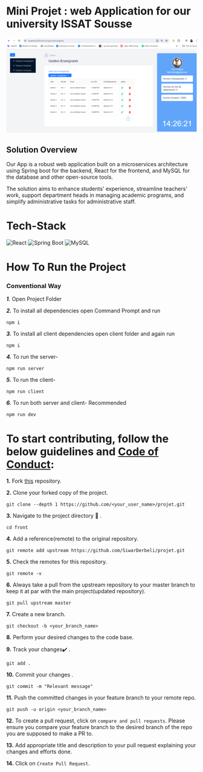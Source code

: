 # Mini Projet : web Application for our university ISSAT Sousse 


 
 ![Screenshot](https://github.com/SiwarDerbeli/projet/blob/master/public/images/admin%20gest%20ens.png)
 

## Solution Overview

Our App is a robust web application built on a microservices architecture using Spring boot for the backend, React for the frontend, and MySQL for the database and other open-source tools. 

The solution aims to enhance students' experience, streamline teachers' work, support department heads in managing academic programs, and simplify administrative tasks for administrative staff.


# Tech-Stack

<img alt="React" src="https://img.shields.io/badge/react-%2320232a.svg?&style=for-the-badge&logo=react&logoColor=%2361DAFB"/> <img alt="Spring Boot" src ="https://img.shields.io/badge/Spring%20Boot-%234ea94b.svg?&style=for-the-badge&logo=spring&logoColor=white"/> <img alt="MySQL" src="https://img.shields.io/badge/MySQL-%23323330.svg?&style=for-the-badge&logo=mysql&logoColor=%23F7DF1E"/>



# How To Run the Project

###  Conventional Way

**_1._** Open Project Folder</br>

**_2._** To install all dependencies open Command Prompt and run

```
npm i
```

**_3._** To install all client dependencies open client folder and again run

```
npm i
```

**_4._** To run the server-

```
npm run server
```

**_5._** To run the client-

```
npm run client
```

**_6._** To run both server and client- Recommended

```
npm run dev
```


# To start contributing, follow the below guidelines and [Code of Conduct](CODE_OF_CONDUCT.md):

**1.** Fork [this](https://github.com/SiwarDerbeli/projet.git) repository.

**2.** Clone your forked copy of the project.

```
git clone --depth 1 https://github.com/<your_user_name>/projet.git
```

**3.** Navigate to the project directory :file_folder: .

```
cd front 
```

**4.** Add a reference(remote) to the original repository.

```
git remote add upstream https://github.com/SiwarDerbeli/projet.git
```

**5.** Check the remotes for this repository.

```
git remote -v
```

**6.** Always take a pull from the upstream repository to your master branch to keep it at par with the main project(updated repository).

```
git pull upstream master
```

**7.** Create a new branch.

```
git checkout -b <your_branch_name>
```

**8.** Perform your desired changes to the code base.

**9.** Track your changes:heavy_check_mark: .

```
git add .
```

**10.** Commit your changes .

```
git commit -m "Relevant message"
```

**11.** Push the committed changes in your feature branch to your remote repo.

```
git push -u origin <your_branch_name>
```

**12.** To create a pull request, click on `compare and pull requests`. Please ensure you compare your feature branch to the desired branch of the repo you are supposed to make a PR to.

**13.** Add appropriate title and description to your pull request explaining your changes and efforts done.

**14.** Click on `Create Pull Request`.

